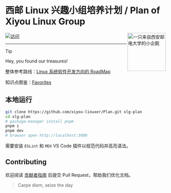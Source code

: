 # 西邮 Linux 兴趣小组培养计划 / Plan of Xiyou Linux Group

<img src="https://www.xiyoulinux.com/logo2023_compressed.webp" alt="一只来自西安邮电大学的小企鹅" width="120" align="right">

[![访问](https://img.shields.io/badge/%E8%AE%BF%E9%97%AE-plan.xiyoulinux.com-green?style=for-the-badge)](https://plan.xiyoulinux.com)

---

> [!TIP]
>
> Hey, you found our treasures!

整体参考路线：[Linux 系统软件开发方向的 RoadMap](https://github.com/xiyou-linuxer/Plan/issues/1)

知识点图鉴：[Favorites](https://github.com/xiyou-linuxer/Favorites)

## 本地运行

```sh
git clone https://github.com/xiyou-linuxer/Plan.git xlg-plan
cd xlg-plan
# package-manager install pnpm
pnpm i
pnpm dev
# browser open http://localhost:3000
```

需要安装 `ESLint` 和 `MDX` VS Code 插件以规范代码并高亮语法。

## Contributing

欢迎阅读 [贡献者指南](https://plan.xiyoulinux.com/manual/contributing/) 后提交 Pull Request，帮助我们优化文档。

> Carpe diem, seize the day
